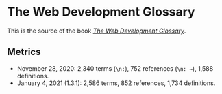 # The Web Development Glossary

This is the source of the book [_The Web Development Glossary_](https://meiert.com/en/blog/living-websites-living-books/).

## Metrics

* November 28, 2020: 2,340 terms (`\n:`), 752 references (`\n: →`), 1,588 definitions.
* January 4, 2021 (1.3.1): 2,586 terms, 852 references, 1,734 definitions.